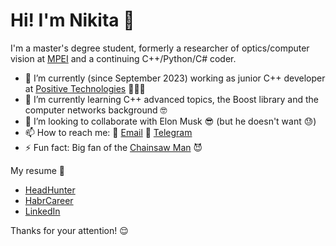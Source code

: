 # Hi! I'm Nikita 👋

I'm a master's degree student, formerly a researcher of optics/computer vision at [MPEI](https://mpei.ru/lang/en/Pages/default.aspx) and a continuing C++/Python/C# coder.

- 🔭 I’m currently (since September 2023) working as junior C++ developer at [Positive Technologies](https://www.ptsecurity.com/ww-en/) 👨🏻‍💻
- 🌱 I’m currently learning C++ advanced topics, the Boost library and the computer networks background 🤓
- 👯 I’m looking to collaborate with Elon Musk 😎 (but he doesn't want 😓)
- 📫 How to reach me:
  📧 [Email](<n1kita.sivov@yandex.com>) 📱 [Telegram](https://t.me/helleb0re)
- ⚡ Fun fact: Big fan of the [Chainsaw Man](https://en.wikipedia.org/wiki/Chainsaw_Man) 😈

My resume 💼
- [HeadHunter](https://hh.ru/resume/1317b32dff0c124ad40039ed1f506d437a3161)
- [HabrCareer](https://career.habr.com/hell3b0re)
- [LinkedIn](https://linkedin.com/in/nikita-sivov)

 Thanks for your attention! 😌

